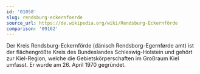 ```yaml
---
id: '01058'
slug: rendsburg-eckernfoerde
source_url: https://de.wikipedia.org/wiki/Rendsburg-Eckernförde
comparison: '09162'
---
```


Der Kreis Rendsburg-Eckernförde (dänisch Rendsborg-Egernførde amt) ist der flächengrößte Kreis des Bundeslandes Schleswig-Holstein und gehört zur Kiel-Region, welche die Gebietskörperschaften im Großraum Kiel umfasst. Er wurde am 26. April 1970 gegründet.

